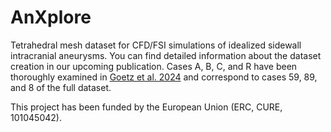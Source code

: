 # AnXplore
Tetrahedral mesh dataset for CFD/FSI simulations of idealized sidewall intracranial aneurysms.
You can find detailed information about the dataset creation in our upcoming publication.
Cases A, B, C, and R have been thoroughly examined in [Goetz et al. 2024](https://www.mdpi.com/2306-5354/11/3/269) and correspond to cases 59, 89, and 8 of the full dataset.

This project has been funded by the European Union (ERC, CURE, 101045042).
